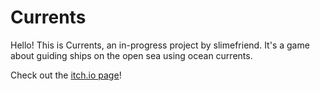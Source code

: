 # Currents

Hello! This is Currents, an in-progress project by slimefriend. It's a game about guiding ships on the open sea using ocean currents. 

Check out the [itch.io page](https://slimefriend.itch.io/currents)!
